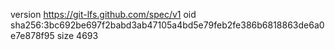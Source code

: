 version https://git-lfs.github.com/spec/v1
oid sha256:3bc692be697f2babd3ab47105a4bd5e79feb2fe386b6818863de6a0e7e878f95
size 4693
